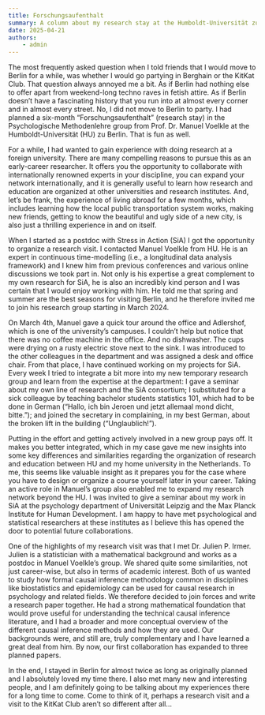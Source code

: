```yaml
---
title: Forschungsaufenthalt
summary: A column about my research stay at the Humboldt-Universität zu Berlin. Originally published by Stress in Action. 
date: 2025-04-21
authors:
    - admin
---
```


The most frequently asked question when I told friends that I would move to Berlin for a while, was whether I would go partying in Berghain or the KitKat Club. That question always annoyed me a bit. As if Berlin had nothing else to offer apart from weekend-long techno raves in fetish attire. As if Berlin doesn’t have a fascinating history that you run into at almost every corner and in almost every street. No, I did not move to Berlin to party. I had planned a six-month “Forschungsaufenthalt” (research stay) in the Psychologische Methodenlehre group from Prof. Dr. Manuel Voelkle at the Humboldt-Universität (HU) zu Berlin. That is fun as well. 

For a while, I had wanted to gain experience with doing research at a foreign university. There are many compelling reasons to pursue this as an early-career researcher. It offers you the opportunity to collaborate with internationally renowned experts in your discipline, you can expand your network internationally, and it is generally useful to learn how research and education are organized at other universities and research institutes. And, let’s be frank, the experience of living abroad for a few months, which includes learning how the local public transportation system works, making new friends, getting to know the beautiful and ugly side of a new city, is also just a thrilling experience in and on itself. 
	
When I started as a postdoc with Stress in Action (SiA) I got the opportunity to organize a research visit. I contacted Manuel Voelkle from HU. He is an expert in continuous time-modelling (i.e., a longitudinal data analysis framework) and I knew him from previous conferences and various online discussions we took part in. Not only is his expertise a great complement to my own research for SiA, he is also an incredibly kind person and I was certain that I would enjoy working with him. He told me that spring and summer are the best seasons for visiting Berlin, and he therefore invited me to join his research group starting in March 2024. 
	
On March 4th, Manuel gave a quick tour around the office and Adlershof, which is one of the university’s campuses. I couldn’t help but notice that there was no coffee machine in the office. And no dishwasher. The cups were drying on a rusty electric stove next to the sink. I was introduced to the other colleagues in the department and was assigned a desk and office chair. From that place, I have continued working on my projects for SiA. Every week I tried to integrate a bit more into my new temporary research group and learn from the expertise at the department: I gave a seminar about my own line of research and the SiA consortium; I substituted for a sick colleague by teaching bachelor students statistics 101, which had to be done in German (“Hallo, ich bin Jeroen und jetzt allemaal mond dicht, bitte.”); and joined the secretary in complaining, in my best German, about the broken lift in the building (“Unglaublich!”). 
	
Putting in the effort and getting actively involved in a new group pays off. It makes you better integrated, which in my case gave me new insights into some key differences and similarities regarding the organization of research and education between HU and my home university in the Netherlands. To me, this seems like valuable insight as it prepares you for the case where you have to design or organize a course yourself later in your career. Taking an active role in Manuel’s group also enabled me to expand my research network beyond the HU. I was invited to give a seminar about my work in SiA at the psychology department of Universität Leipzig and the Max Planck Institute for Human Development. I am happy to have met psychological and statistical researchers at these institutes as I believe this has opened the door to potential future collaborations. 
	
One of the highlights of my research visit was that I met Dr. Julien P. Irmer. Julien is a statistician with a mathematical background and works as a postdoc in Manuel Voelkle’s group. We shared quite some similarities, not just career-wise, but also in terms of academic interest. Both of us wanted to study how formal causal inference methodology common in disciplines like biostatistics and epidemiology can be used for causal research in psychology and related fields. We therefore decided to join forces and write a research paper together. He had a strong mathematical foundation that would prove useful for understanding the technical causal inference literature, and I had a broader and more conceptual overview of the different causal inference methods and how they are used. Our backgrounds were, and still are, truly complementary and I have learned a great deal from him. By now, our first collaboration has expanded to three planned papers. 
	
In the end, I stayed in Berlin for almost twice as long as originally planned and I absolutely loved my time there. I also met many new and interesting people, and I am definitely going to be talking about my experiences there for a long time to come. Come to think of it, perhaps a research visit and a visit to the KitKat Club aren’t so different after all…  
